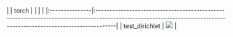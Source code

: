 |                | torch                                                                                                                                                              |
|                |                                                                                                                                                                    |
|:---------------|:-------------------------------------------------------------------------------------------------------------------------------------------------------------------|
| test_dirichlet | <a href="https://github.com/unifyai/ivy/actions/runs/3601745811" rel="noopener noreferrer" target="_blank"><img src=https://img.shields.io/badge/-failure-red></a> |